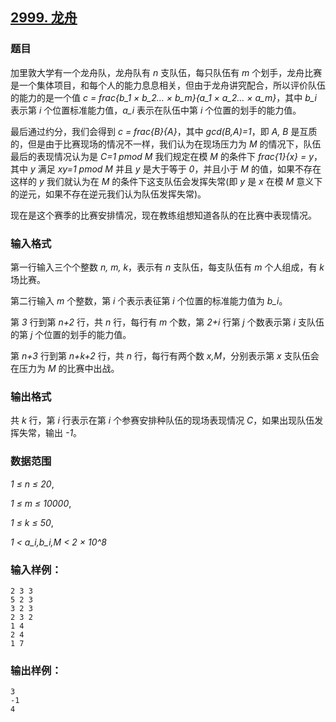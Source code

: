 ## [2999. 龙舟](https://www.acwing.com/problem/content/3002/)

### 题目

加里敦大学有一个龙舟队，龙舟队有 *n* 支队伍，每只队伍有 *m* 个划手，龙舟比赛是一个集体项目，和每个人的能力息息相关，但由于龙舟讲究配合，所以评价队伍的能力的是一个值 *c = frac{b_1 × b_2… × b_m}{a_1 × a_2… × a_m}*，其中 *b_i* 表示第 *i* 个位置标准能力值，*a_i* 表示在队伍中第 *i* 个位置的划手的能力值。

最后通过约分，我们会得到 *c = frac{B}{A}*，其中 *gcd(B,A)=1*，即 *A, B* 是互质的，但是由于比赛现场的情况不一样，我们认为在现场压力为 *M* 的情况下，队伍最后的表现情况认为是 *C=1 pmod M* 我们规定在模 *M* 的条件下 *frac{1}{x} = y*，其中 *y* 满足 *xy=1 pmod M* 并且 *y* 是大于等于 *0*，并且小于 *M* 的值，如果不存在这样的 *y* 我们就认为在 *M* 的条件下这支队伍会发挥失常(即 *y* 是 *x* 在模 *M* 意义下的逆元，如果不存在逆元我们认为队伍发挥失常)。

现在是这个赛季的比赛安排情况，现在教练组想知道各队的在比赛中表现情况。

### 输入格式

第一行输入三个个整数 *n, m, k*，表示有 *n* 支队伍，每支队伍有 *m* 个人组成，有 *k* 场比赛。

第二行输入 *m* 个整数，第 *i* 个表示表征第 *i* 个位置的标准能力值为 *b_i*。

第 *3* 行到第 *n+2* 行，共 *n* 行，每行有 *m* 个数，第 *2+i* 行第 *j* 个数表示第 *i* 支队伍的第 *j* 个位置的划手的能力值。

第 *n+3* 行到第 *n+k+2* 行，共 *n* 行，每行有两个数 *x,M*，分别表示第 *x* 支队伍会在压力为 *M* 的比赛中出战。

### 输出格式

共 *k* 行，第 *i* 行表示在第 *i* 个参赛安排种队伍的现场表现情况 *C*，如果出现队伍发挥失常，输出 *-1*。

### 数据范围

*1 ≤ n ≤ 20*,

*1 ≤ m ≤ 10000*,

*1 ≤ k ≤ 50*,

*1 < a_i,b_i,M < 2 × 10^8*

### 输入样例：

```
2 3 3
5 2 3
3 2 3
2 3 2
1 4
2 4
1 7
```

### 输出样例：

```
3
-1
4
```
